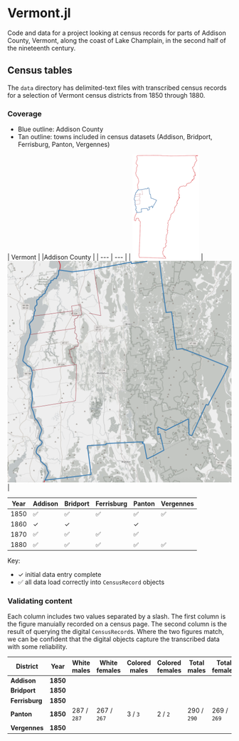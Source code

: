 # Vermont.jl

Code and data for a project looking at census records for parts of Addison County, Vermont, along the coast of Lake Champlain, in the second half of the nineteenth century.



## Census tables

The `data` directory has delimited-text files with transcribed census records for a selection of Vermont census districts from 1850 through 1880. 


### Coverage

- Blue outline: Addison County
- Tan outline: towns included in census datasets (Addison, Bridport, Ferrisburg, Panton, Vergennes)


| Vermont | |Addison County |
| --- | --- |
| ![](./map-key-small.png) | ![](./addison-county.png) |





| Year | Addison | Bridport | Ferrisburg | Panton | Vergennes |
| --- | --- | --- | --- | --- | --- |
| 1850 |✅|✅|✅|✅| ✅|
| 1860 |✓| ✓ ||✓||
| 1870 |✅| ✅ | ✅ |✅||
| 1880 |✅|✅|✅|✅|✅|

Key: 
- ✓  initial data entry complete
- ✅ all data load correctly into `CensusRecord` objects



### Validating content

Each column includes two values separated by a slash. The first column is the figure manuially recorded on a census page. The second column is the result of querying the digital `CensusRecord`s. Where the two figures match, we can be confident that the digital objects capture the transcribed data with some reliability.

| District | Year | White males | White females | Colored males | Colored females | Total males | Total females | Aggregate |
| --- | --- | --- | --- | --- | --- | --- | --- | --- |
| **Addison** | **1850** |  ||  |  | |  |  |
| **Bridport** | **1850** |  ||  |  | |  |  |
| **Ferrisburg** | **1850** |  ||  |  | |  |  |
| **Panton** | **1850** | 287 / `287` | 267 / `267` | 3 / `3` | 2 / `2` | 290 / `290` | 269 / `269` | 559 / `559`| 
| **Vergennes** | **1850** |  ||  |  | |  |  |